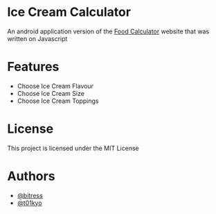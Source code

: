 # Ice Cream Calculator

An android application version of the [Food Calculator](https://github.com/bitress/foodcalculator) website that was written on Javascript

# Features
- Choose Ice Cream Flavour
- Choose Ice Cream Size
- Choose Ice Cream Toppings

# License
This project is licensed under the MIT License

# Authors
- [@bitress](https://www.github.com/bitress)
- [@t01kyo](https://github.com/t01kyo)

